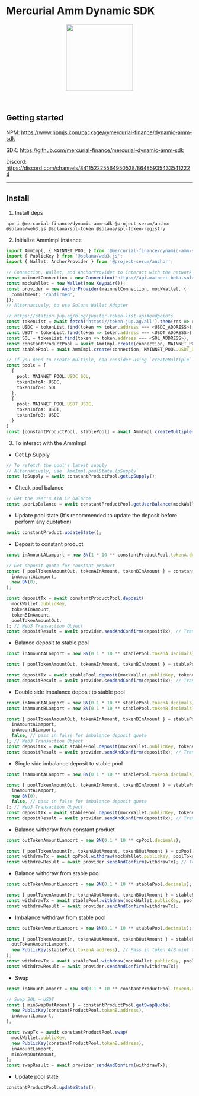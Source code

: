 # Mercurial Amm Dynamic SDK

<p align="center">
<img align="center" src="https://vaults.mercurial.finance/icons/logo.svg" width="180" height="180" />
</p>
<br>

## Getting started

NPM: https://www.npmjs.com/package/@mercurial-finance/dynamic-amm-sdk

SDK: https://github.com/mercurial-finance/mercurial-dynamic-amm-sdk

<!-- Docs: https://docs.mercurial.finance/mercurial-dynamic-yield-infra/ -->

Discord: https://discord.com/channels/841152225564950528/864859354335412224

<hr>

## Install

1. Install deps

```
npm i @mercurial-finance/dynamic-amm-sdk @project-serum/anchor @solana/web3.js @solana/spl-token @solana/spl-token-registry
```

2. Initialize AmmImpl instance

```ts
import AmmImpl, { MAINNET_POOL } from '@mercurial-finance/dynamic-amm-sdk';
import { PublicKey } from '@solana/web3.js';
import { Wallet, AnchorProvider } from '@project-serum/anchor';

// Connection, Wallet, and AnchorProvider to interact with the network
const mainnetConnection = new Connection('https://api.mainnet-beta.solana.com');
const mockWallet = new Wallet(new Keypair());
const provider = new AnchorProvider(mainnetConnection, mockWallet, {
  commitment: 'confirmed',
});
// Alternatively, to use Solana Wallet Adapter

// https://station.jup.ag/blog/jupiter-token-list-api#endpoints
const tokenList = await fetch('https://token.jup.ag/all').then(res => res.json());
const USDC = tokenList.find(token => token.address === <USDC_ADDRESS>);
const USDT = tokenList.find(token => token.address === <USDT_ADDRESS>);
const SOL = tokenList.find(token => token.address === <SOL_ADDRESS>);
const constantProductPool = await AmmImpl.create(connection, MAINNET_POOL.USDC_SOL, USDC, SOL);
const stablePool = await AmmImpl.create(connection, MAINNET_POOL.USDT_USDC, USDT, USDC);

// If you need to create multiple, can consider using `createMultiple`
const pools = [
  {
    pool: MAINNET_POOL.USDC_SOL,
    tokenInfoA: USDC,
    tokenInfoB: SOL
  },
  {
    pool: MAINNET_POOL.USDT_USDC,
    tokenInfoA: USDT,
    tokenInfoB: USDC
  }
]
const [constantProductPool, stablePool] = await AmmImpl.createMultiple(connection, pools)
```

3. To interact with the AmmImpl

- Get Lp Supply

```ts
// To refetch the pool's latest supply
// Alternatively, use `AmmImpl.poolState.lpSupply`
const lpSupply = await constantProductPool.getLpSupply();
```

- Check pool balance

```ts
// Get the user's ATA LP balance
const userLpBalance = await constantProductPool.getUserBalance(mockWallet.publicKey);
```

- Update pool state (It's recommended to update the deposit before perform any quotation)

```ts
await constantProduct.updateState();
```

- Deposit to constant product

```ts
const inAmountALamport = new BN(1 * 10 ** constantProductPool.tokenA.decimals); // 1.0 SOL

// Get deposit quote for constant product
const { poolTokenAmountOut, tokenAInAmount, tokenBInAmount } = constantProductPool.getDepositQuote(
  inAmountALamport,
  new BN(0),
);

const depositTx = await constantProductPool.deposit(
  mockWallet.publicKey,
  tokenAInAmount,
  tokenBInAmount,
  poolTokenAmountOut,
); // Web3 Transaction Object
const depositResult = await provider.sendAndConfirm(depositTx); // Transaction hash
```

- Balance deposit to stable pool

```ts
const inAmountALamport = new BN(0.1 * 10 ** stablePool.tokenA.decimals);

const { poolTokenAmountOut, tokenAInAmount, tokenBInAmount } = stablePool.getDepositQuote(inAmountALamport, new BN(0));

const depositTx = await stablePool.deposit(mockWallet.publicKey, tokenAInAmount, tokenBInAmount, poolTokenAmountOut); // Web3 Transaction Object
const depositResult = await provider.sendAndConfirm(depositTx); // Transaction hash
```

- Double side imbalance deposit to stable pool

```ts
const inAmountALamport = new BN(0.1 * 10 ** stablePool.tokenA.decimals);
const inAmountBLamport = new BN(0.1 * 10 ** stablePool.tokenB.decimals);

const { poolTokenAmountOut, tokenAInAmount, tokenBInAmount } = stablePool.getDepositQuote(
  inAmountALamport,
  inAmountBLamport,
  false, // pass in false for imbalance deposit quote
); // Web3 Transaction Object
const depositTx = await stablePool.deposit(mockWallet.publicKey, tokenAInAmount, tokenBInAmount, poolTokenAmountOut);
const depositResult = await provider.sendAndConfirm(depositTx); // Transaction hash
```

- Single side imbalance deposit to stable pool

```ts
const inAmountALamport = new BN(0.1 * 10 ** stablePool.tokenA.decimals);

const { poolTokenAmountOut, tokenAInAmount, tokenBInAmount } = stablePool.getDepositQuote(
  inAmountALamport,
  new BN(0),
  false, // pass in false for imbalance deposit quote
); // Web3 Transaction Object
const depositTx = await stablePool.deposit(mockWallet.publicKey, tokenAInAmount, tokenBInAmount, poolTokenAmountOut);
const depositResult = await provider.sendAndConfirm(depositTx); // Transaction hash
```

- Balance withdraw from constant product

```ts
const outTokenAmountLamport = new BN(0.1 * 10 ** cpPool.decimals);

const { poolTokenAmountIn, tokenAOutAmount, tokenBOutAmount } = cpPool.getWithdrawQuote(outTokenAmountLamport); // use lp balance for full withdrawal
const withdrawTx = await cpPool.withdraw(mockWallet.publicKey, poolTokenAmountIn, tokenAOutAmount, tokenBOutAmount); // Web3 Transaction Object
const withdrawResult = await provider.sendAndConfirm(withdrawTx); // Transaction hash
```

- Balance withdraw from stable pool

```ts
const outTokenAmountLamport = new BN(0.1 * 10 ** stablePool.decimals);

const { poolTokenAmountIn, tokenAOutAmount, tokenBOutAmount } = stablePool.getWithdrawQuote(outTokenAmountLamport); // use lp balance for full withdrawal
const withdrawTx = await stablePool.withdraw(mockWallet.publicKey, poolTokenAmountIn, tokenAOutAmount, tokenBOutAmount); // Web3 Transaction Object
const withdrawResult = await provider.sendAndConfirm(withdrawTx);
```

- Imbalance withdraw from stable pool

```ts
const outTokenAmountLamport = new BN(0.1 * 10 ** stablePool.decimals);

const { poolTokenAmountIn, tokenAOutAmount, tokenBOutAmount } = stablePool.getWithdrawQuote(
  outTokenAmountLamport,
  new PublicKey(stablePool.tokenA.address), // Pass in token A/B mint to perform imbalance withdraw
);
const withdrawTx = await stablePool.withdraw(mockWallet.publicKey, poolTokenAmountIn, tokenAOutAmount, tokenBOutAmount); // Web3 Transaction Object
const withdrawResult = await provider.sendAndConfirm(withdrawTx);
```

- Swap

```ts
const inAmountLamport = new BN(0.1 * 10 ** constantProductPool.tokenB.decimals);

// Swap SOL → USDT
const { minSwapOutAmount } = constantProductPool.getSwapQuote(
  new PublicKey(constantProductPool.tokenB.address),
  inAmountLamport,
);

const swapTx = await constantProductPool.swap(
  mockWallet.publicKey,
  new PublicKey(constantProductPool.tokenB.address),
  inAmountLamport,
  minSwapOutAmount,
);
const swapResult = await provider.sendAndConfirm(withdrawTx);
```

- Update pool state

```ts
constantProductPool.updateState();
```

